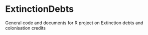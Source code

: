 # ExtinctionDebts
General code and documents for R project on Extinction debts and colonisation credits
